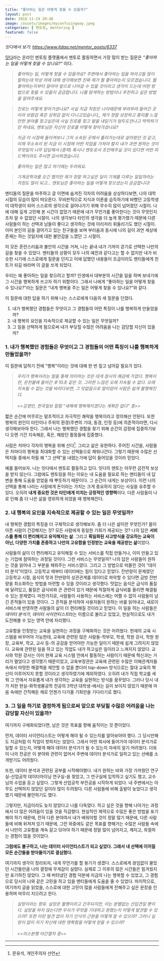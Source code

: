 ```yaml
---
title: "좋아하는 일은 어떻게 찾을 수 있을까?"
layout: post
date: 2018-11-24 20:48
image: /assets/images/myconfusingway.jpeg
categories: [ 멘토링, mentoring ]
featured: false
---
```


*잇다에서 보기: https://www.itdaa.net/mentor_posts/6337*

[잇다](https://www.itdaa.net/)라는 온라인 멘토링 플랫폼에서 멘토로 활동하면서 가장 많이 받는 질문은 *“좋아하는 일을 어떻게 찾을 수 있나요?”* 이다. 

> *좋아하는 일, 어떻게 찾을 수 있을까요? 주변에서 좋아하는 일을 하라고들 많이 말하는데 막상 저에 대해 생각해보면 진짜 제가 뭘 좋아하는지 모르겠습니다. 뭘 좋아하는지부터 알아야 앞으로 나아갈 수 있을 것이라고 생각이 드는데 어떤 방법으로 찾을 수 있을지 궁금합니다. 나를 탐색하는 방법이나 추천하고 싶은 방법을 알려주세요.*

> *진로는 어떻게 찾아가셨나요? 사실 지금 직장은 나이때문에 부랴부랴 들어간 곳이라 보람감 혹은 성취감 없이 다니고있습니다,, 제가 정말 성장하고 흥미를 느낄만한 분야를 찾고싶은데 사실 진로를 찾고 발을 내딛기가 엄두도안나고 막막하기만 하네요, 멘토님은 자신의 진로를 어떻게 찾아가셨나요?* 

> *지금 이 시점에 돌이켜보니 그저 소속된 곳에서 흘러가는대로 살아왔던 것 같고, 이제 무소속이 된 지금 이 시점에 어떤 직업을 가져야 할지 내가 과연 원하는 것이 무엇일지 너무 답답해서 (중략) 혹시나 멘토로서 조언해주실 것이 있다면 어떤 피드백이라도 주시면 감사하겠습니다.*

> *좋아하는 일은 많고 하기에는 두려워요.*

> *기계공학과를 오긴 했지만 제가 정말 하고싶은 일이 기계를 다루는 일일까라는 걱정도 많이 되고... 멘토님은 좋아하는 일을 어떻게 찾으셨는지 궁금합니다!* 

멘티들의 질문을 마주하고 글 이면에 숨겨진 각자의 어려움을 상상하다보면, 나의 대학시절의 모습이 많이 떠오른다. 무비판적으로 지식과 이론을 습득하기에 바빴던 고등학생이 대학생이 되어 스스로의 생각으로 걸어나가기 위해 무수히 많이 넘어졌던 시절이. 나에 대해 깊게 고민해 본 시간이 없었기 때문에 내가 무언가를 좋아한다는 것이 무엇인지조차 알 수 없었던 시절이. 나의 생각보다 타인의 생각을 더 높게 평가했기 때문에 다른 사람들이 하는 선택과 남들이 좋다고 생각하는 것에 이리저리 휘둘리기도 했던 시절이. 이미 본인의 길을 걸어가고 있는 친구들을 보며 부러움과 동시에 나의 길이 과연 세상에 존재는 하는 것일지에 대한 불안감을 느꼈던 그 시절이.

이 모든 혼란스러움과 불안의 시간을 거쳐, 나는 끝내 내가 기꺼이 걷기로 선택한 나만의 길을 찾을 수 있었다.  멘티들의 상황이 모두 나의 예전과 같다고는 할 수 없지만 내가 비슷한 시기에 스스로에게 질문을 던지고 이에 답했던 내용들이 조금이라도 멘티들에게 힌트가 되길 바라며 이 글을 쓰게 되었다.

<div class="breaker"></div>

우리는 왜 좋아하는 일을 찾으려고 할까? 인생에서 대부분의 시간을 일을 하며 보내기에 그 시간을 행복하게 쓰고자 하기 위함이다. 그래서 나에게 “좋아하는 일을 어떻게 찾을 수 있나요?”라는 질문은 “내게 행복을 주는 일은 어떻게 찾을 수 있나요?”와 같다. 

<span class="evidence">이 질문에 대한 답을 하기 위해 나는 스스로에게 다음의 세 질문을 던졌다.</span>

1. 내가 행복했던 경험들은 무엇이고 그 경험들의 어떤 특징이 나를 행복하게 만들었을까?
2. 내 행복의 요인을 지속적으로 제공할 수 있는 일은 무엇일까?
3. 그 일을 선택하게 됨으로써 내가 부딪힐 수많은 어려움을 나는 감당할 자신이 있을까?

### 1. 내가 행복했던 경험들은 무엇이고 그 경험들의 어떤 특징이 나를 행복하게 만들었을까?

이 질문에 답하기 전에 "행복"이라는 것에 대해 한 번 짚고 넘어갈 필요가 있다. 

> *우리가 행복이라는 말을 통해 의미하는 것은 대개 잠시의 쾌감에 가깝다. 행복이란, 온천물에 들어간 후 10초 같은 것. 그러한 느낌은 오래 지속될 수 없다. 오래 지속될 수 없는 것을 바라다보면, 그 덧없음으로 말미암아 사람은 쉽게 불행해진다.* <br> <br>*<<김영민, 한국일보 칼럼 "새해에 행복해지겠다는 계획은 없다" 중>>*

짧은 순간에 머무르는 말초적이고 자극적인 쾌락을 행복이라고 정의해선 안된다. 또한 행복의 원인이 타인이나 주위의 환경(주변의 기대, 동경, 인정 등)에 의존적이라면, 다시 생각해보아야 한다. 그래서 나는 행복했던 경험을 찾기 위해 순간의 감정에 집중하기보다 오랜 기간 지속해온, 혹은, 해왔던 활동들에 집중했다. 

사람은 저마다 각자의 행복을 위해 산다[^1]. 그리고 삶은 유한하다. 주어진 시간을, 사람들은 저마다의 행복을 최대화할 수 있는 선택들으로 채워나간다. 그렇기 때문에 수많은 선택지들 중에서 하필 왜 "그 선택"을 내렸는가에 답이 들어있을 것이라 믿었다.

예를 들어보자. 나는 잇다에서 멘토로 활동하고 있다. 잇다의 멘토는 아무런 금전적 보상을 받지 않는다. 그럼에도 멘토링을 하는 이유는 내 도움을 필요로 하는 멘티들이 내 답변을 통해 도움을 얻었을 때 뿌듯하기 때문이다. 그 순간이 내게는 보상이다. 이런 나의 선택을 통해 나라는 사람에게 돈이라는 가치는 크게 중요하지 않다는 사실을 유추할 수 있다. 오히려 **내게 중요한 것은 타인에게 미치는 긍정적인 영향력**이다. 다른 사람들이 나로 인해 좀 더 나은 삶을 영위하게 되었을 때 행복해진다.

### 2. 내 행복의 요인을 지속적으로 제공할 수 있는 일은 무엇일까?

내 행복한 경험의 특징을 더 구체적으로 생각해보자. 좀 더 나은 삶이란 무엇인가? 몸이 아픈 사람이 건강해지는 것? 모든 사람에게 동일한 기회가 제공되는 것? 나의 답은 **서비스를 통해 더 편리해지고 유익해지는 삶**. 그리고 **획일화된 사고방식을 강요하는 교육이 아닌, 다양한 가치를 존중하고 나만의 고유함을 인정받는 교육을 제공받는 삶**이었다. 

사람들의 삶이 더 편리해지고 유익해질 수 있는 서비스를 직접 만들거나, 이미 만들고 있는 기업에 참여하는 과정일 것이다. 그런 서비스는 무엇일까? 나의 답은 사람들이 원하는 것을 읽어내 그 부분을 채워주는 서비스였다. 그리고 그 방법으로 떠올린 것이 “데이터 분석”이었다. 고등학교 때부터 데이터에는 힘이 있다고 믿었다. 잔반량이 문제였던 고등학교 시절, 음식의 맛과 잔뱐량의 상관관계를 데이터로 파악할 수 있다면 금방 잔반량을 최소화하는 방법을 마련할 수 있을 것이라고 생각했다. 맛없는 음식은 급식의 품질에 달려있고, 품질은 급식비와 큰 관련이 있기 때문에 적절하게 급식비를 올리면 해결될 수 있는 문제였다. 마찬가지로, 사람들이 사용하는 서비스에는 어쩔 수 없이 사람들이 남긴 흔적들이 있을 것이다. 그 흔적을 분석하여 사용자들이 원하는 바를 읽어내고, 새로이 서비스에 반영하면 사람들의 삶이 더 편리해질 것이라고 믿었다. 이 일을 하는 사람들은 *데이터 분석가*, *데이터 사이언티스트*라는 이름으로 불리고 있었고, 현실적으로도 내가 도전해볼 수 있는 영역 안에 자리했다. 

고유함을 인정받는 교육을 실현하는 과정을 구체화하는 것은 어려웠다. 현재의 교육 시스템을 바꾸어야 가능한데, 교육에 관련된 많은 사람들-학부모, 학생, 학원 강사, 학원 원장, 교육부, 학교, 교사 등-의 공감을 얻어야만 가능한 일이기 때문에 쉽게 그려지지 않았다. 교육에 관련된 일을 하고 있는 직업도 내가 하고싶은 일이라고 느껴지지 않았다. 교사와 학원 강사는 이미 현재 교육 시스템 안에서 활동하는 사람이기 때문에 혁신과는 거리가 멀었다고 생각했기 때문이었고, 교육부장관은 교육에 관련된 수많은 이해관계자들 속에서 마땅한 해결책을 제안할 수 없을 뿐더러 top-down 방식으로는 절대 교육의 혁신이 이루어지지 못할 것이라고 생각하였기에 제외하였다. 오히려 내가 직접 학교를 세워 그 안에서 자유롭게 내가 생각하는 교육을 실현하는 방식을 꿈꾸었다. 그러나 당시 내가 처한 현실-화학생물공학 전공의 3학년 대학생-에서는 길이 보이지 않았기 때문에 마음 속에만 간직해둔 채로 언젠가 다가올 기회만을 기다리기로 했다. 

### 3. 그 일을 하기로 결정하게 됨으로써 앞으로 부딪힐 수많은 어려움을 나는 감당할 자신이 있을까?

여기까지 구체화되었다면, 남은 것은 목표를 향해 움직이는 것 뿐이었다. 

먼저, 데이터 사이언티스트는 어떻게 해야 될 수 있는지를 알아보아야 했다. 그 당시만해도 지금처럼 이 직업이 핫하지는 않았다. 그래서 어떤 회사에 들어가야 데이터 분석가로 일할 수 있는지, 어떻게 해야 데이터 분석가가 될 수 있는지 자세히 알기 어려웠다. 더욱이 나의 전공은 이 분야와 관련이 없어서 주변에 데이터 분석가로 일하고 있는 선배를 소개받기도 어려웠다. 

또한, 데이터 분석과 관련된 공부를 시작해야했다. 내가 원하는 바와 가장 가까웠던 연구실-산업공학 데이터마이닝 연구실-을 찾았고, 그 연구실에 입학하고 싶기도 했고, 교수님의 수업을 듣고 싶었다. 그렇게 산업공학 부전공을 시작하게 되었다. 내 주변에서는 아무도 선택하지 않았던 길이라 많이 두려웠다. 다른 사람들에 비해 출발이 늦었다고 생각했기 때문에 불안하기도 했다.

그렇지만, 지금이라도 늦지 않았다고 나를 다독였다. 하고 싶은 것을 향해 나아가는 과정에서 더 많은 어려움이 있을 것을 직감했다. 현실적인 제약으로 수많은 좋은 방법을 포기해야 하기 때문에, 전혀 다른 분야여서 내가 배워야할 것이 정말 많기 때문에, 다른 사람들에 비해 뒤쳐져 있기 때문에, 그런 와중에도 같은 목표를 향해가는 수많은 사람들 속에서 나만의 고유함을 계속 갈고 닦아야 하기 때문에 정말 많이 넘어지고, 깨지고, 좌절하는 경험이 많을 것이었다. 

**그럼에도 불구하고, 나는 데이터 사이언티스트가 되고 싶었다. 그래서 내 선택에 이어질 모든 순간들을 받아들이기로 결심했다.**

<div class="breaker"></div>

여기까지 생각이 정리되자, 내게 무언가를 할 용기가 생겼다. 스스로에게 끊임없이 물었던 시간들만큼 나의 결정에 무게감이 실렸다. 실제로 그 이후의 많은 시간들은 힘겨웠지만 포기하진 않았다. 그 때 버텨냈던 경험 덕분에 지금의 나는 행복할 수 있었고, 그 경험으로 당시의 나와 같은 고민을 하고 있을 멘티들에게 도움을 줄 수 있었다. 마지막으로, 여기까지 글을 읽었을, 스스로에 대한 고민이 많을 사람들에게 전해주고 싶은 문장을 인용하며 마무리 지으려고 한다. 

> *실망이라는 향유. 실망은 불행이라고 간주되지만, 이는 분별없는 선입견일 뿐이다. 실망을 하지 않는다면 우리가 무엇을 기대하고 원했는지 어떻게 발견할 수 있으랴? 또한 이런 발견 없이 자기 인식의 근본을 어떻게 알 수 있으랴? 그러니 실망이 없이 자기 자신에 대한 명확함을 어떻게 얻을 수 있으랴?* <br> <br> *<<리스본행 야간열차 중>>*


---
[^1]: 문유석, 개인주의자 선언